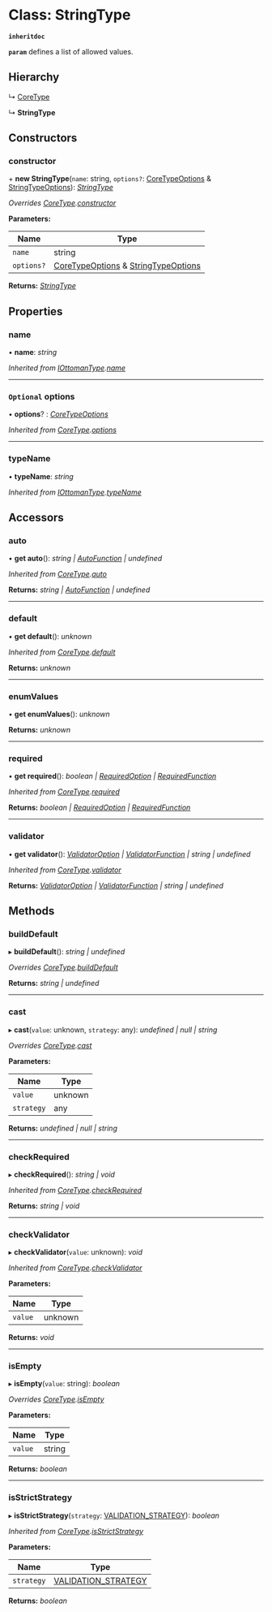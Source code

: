 # Class: StringType

**`inheritdoc`** 

**`param`** defines a list of allowed values.

## Hierarchy

  ↳ [CoreType](coretype.md)

  ↳ **StringType**

## Constructors

###  constructor

\+ **new StringType**(`name`: string, `options?`: [CoreTypeOptions](../interfaces/coretypeoptions.md) & [StringTypeOptions](../interfaces/stringtypeoptions.md)): *[StringType](stringtype.md)*

*Overrides [CoreType](coretype.md).[constructor](coretype.md#protected-constructor)*

**Parameters:**

Name | Type |
------ | ------ |
`name` | string |
`options?` | [CoreTypeOptions](../interfaces/coretypeoptions.md) & [StringTypeOptions](../interfaces/stringtypeoptions.md) |

**Returns:** *[StringType](stringtype.md)*

## Properties

###  name

• **name**: *string*

*Inherited from [IOttomanType](iottomantype.md).[name](iottomantype.md#name)*

___

### `Optional` options

• **options**? : *[CoreTypeOptions](../interfaces/coretypeoptions.md)*

*Inherited from [CoreType](coretype.md).[options](coretype.md#optional-options)*

___

###  typeName

• **typeName**: *string*

*Inherited from [IOttomanType](iottomantype.md).[typeName](iottomantype.md#typename)*

## Accessors

###  auto

• **get auto**(): *string | [AutoFunction](../globals.md#autofunction) | undefined*

*Inherited from [CoreType](coretype.md).[auto](coretype.md#auto)*

**Returns:** *string | [AutoFunction](../globals.md#autofunction) | undefined*

___

###  default

• **get default**(): *unknown*

*Inherited from [CoreType](coretype.md).[default](coretype.md#default)*

**Returns:** *unknown*

___

###  enumValues

• **get enumValues**(): *unknown*

**Returns:** *unknown*

___

###  required

• **get required**(): *boolean | [RequiredOption](../interfaces/requiredoption.md) | [RequiredFunction](../globals.md#requiredfunction)*

*Inherited from [CoreType](coretype.md).[required](coretype.md#required)*

**Returns:** *boolean | [RequiredOption](../interfaces/requiredoption.md) | [RequiredFunction](../globals.md#requiredfunction)*

___

###  validator

• **get validator**(): *[ValidatorOption](../interfaces/validatoroption.md) | [ValidatorFunction](../globals.md#validatorfunction) | string | undefined*

*Inherited from [CoreType](coretype.md).[validator](coretype.md#validator)*

**Returns:** *[ValidatorOption](../interfaces/validatoroption.md) | [ValidatorFunction](../globals.md#validatorfunction) | string | undefined*

## Methods

###  buildDefault

▸ **buildDefault**(): *string | undefined*

*Overrides [CoreType](coretype.md).[buildDefault](coretype.md#builddefault)*

**Returns:** *string | undefined*

___

###  cast

▸ **cast**(`value`: unknown, `strategy`: any): *undefined | null | string*

*Overrides [CoreType](coretype.md).[cast](coretype.md#cast)*

**Parameters:**

Name | Type |
------ | ------ |
`value` | unknown |
`strategy` | any |

**Returns:** *undefined | null | string*

___

###  checkRequired

▸ **checkRequired**(): *string | void*

*Inherited from [CoreType](coretype.md).[checkRequired](coretype.md#checkrequired)*

**Returns:** *string | void*

___

###  checkValidator

▸ **checkValidator**(`value`: unknown): *void*

*Inherited from [CoreType](coretype.md).[checkValidator](coretype.md#checkvalidator)*

**Parameters:**

Name | Type |
------ | ------ |
`value` | unknown |

**Returns:** *void*

___

###  isEmpty

▸ **isEmpty**(`value`: string): *boolean*

*Overrides [CoreType](coretype.md).[isEmpty](coretype.md#isempty)*

**Parameters:**

Name | Type |
------ | ------ |
`value` | string |

**Returns:** *boolean*

___

###  isStrictStrategy

▸ **isStrictStrategy**(`strategy`: [VALIDATION_STRATEGY](../enums/validation_strategy.md)): *boolean*

*Inherited from [CoreType](coretype.md).[isStrictStrategy](coretype.md#isstrictstrategy)*

**Parameters:**

Name | Type |
------ | ------ |
`strategy` | [VALIDATION_STRATEGY](../enums/validation_strategy.md) |

**Returns:** *boolean*
